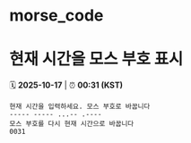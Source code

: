 # morse_code
# 현재 시간을 모스 부호 표시
<!-- MORSE_TIME_START -->
🗓️ **2025-10-17** | ⏰ **00:31 (KST)**

```
현재 시간을 입력하세요. 모스 부호로 바꿉니다
----- ----- ...-- .----
모스 부호를 다시 현재 시간으로 바꿉니다
0031
```
<!-- MORSE_TIME_END -->

